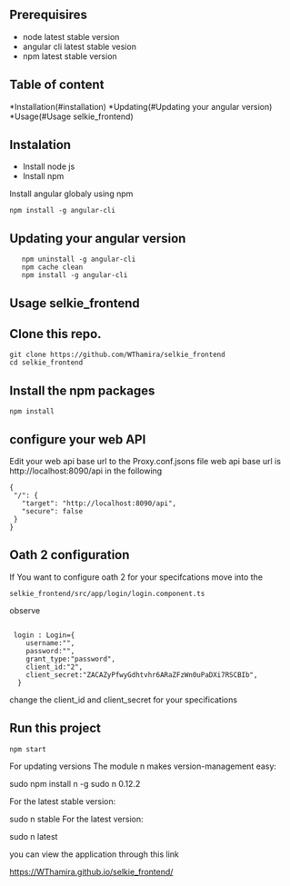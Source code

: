 ## Prerequisires
- node latest stable version 
- angular cli latest  stable vesion 
- npm latest stable version


## Table of content 

*Installation(#installation)
*Updating(#Updating your angular version)
*Usage(#Usage selkie_frontend)


## Instalation
- Install node js 
- Install npm

Install angular globaly  using npm
```
npm install -g angular-cli 
```
## Updating your angular version
```shell
   npm uninstall -g angular-cli
   npm cache clean
   npm install -g angular-cli 
```


## Usage selkie_frontend



## Clone this repo.
```shell
git clone https://github.com/WThamira/selkie_frontend  
cd selkie_frontend
```

## Install the npm packages
```shell
npm install
```
##  configure your web API
 Edit your web api base url to the Proxy.conf.jsons file
 web api base url is http://localhost:8090/api in the following

 ```shell
{
  "/": {
    "target": "http://localhost:8090/api",
    "secure": false
  }
}
```
## Oath 2 configuration
If You want to configure oath 2 for your specifcations move into the

```shell
selkie_frontend/src/app/login/login.component.ts
```
observe

```shell

 login : Login={
    username:"",
    password:"",
    grant_type:"password",
    client_id:"2",
    client_secret:"ZACAZyPfwyGdhtvhr6ARaZFzWn0uPaDXi7RSCBIb",
  }

```
change the client_id and client_secret for your specifications
## Run this project
```shell
npm start
```
For updating versions
The module n makes version-management easy:

sudo npm install n -g 
sudo n 0.12.2

For the latest stable version:

sudo n stable
For the latest version:

sudo n latest

you can view the application through this link

https://WThamira.github.io/selkie_frontend/



